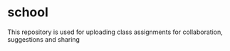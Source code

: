 # school

This repository is used for uploading class assignments for collaboration, suggestions and sharing
